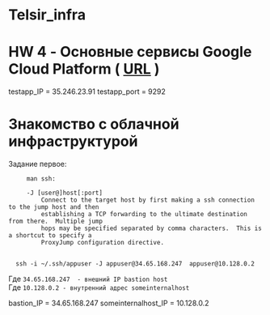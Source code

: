 # Telsir_infra

# HW 4 - Основные сервисы Google Cloud Platform ( [URL](https://otus.ru/media/72/0b/%D0%94%D0%BE%D0%BC%D0%B0%D1%88%D0%BD%D0%B5%D0%B5_%D0%B7%D0%B0%D0%B4%D0%B0%D0%BD%D0%B8%D0%B5._%D0%9E%D1%81%D0%BD%D0%BE%D0%B2%D0%BD%D1%8B%D0%B5_%D1%81%D0%B5%D1%80%D0%B2%D0%B8%D1%81%D1%8B_Google_Cloud_Platform__GCP-22859-720bf9.pdf) )

testapp_IP = 35.246.23.91
testapp_port = 9292


# Знакомство с облачной инфраструктурой
Задание первое: 

         man ssh:
         
         -J [user@]host[:port]
             Connect to the target host by first making a ssh connection to the jump host and then
             establishing a TCP forwarding to the ultimate destination from there.  Multiple jump
             hops may be specified separated by comma characters.  This is a shortcut to specify a
             ProxyJump configuration directive.


      ssh -i ~/.ssh/appuser -J appuser@34.65.168.247  appuser@10.128.0.2
      
      
Где `34.65.168.247  - внешний IP bastion host` \
Где `10.128.0.2 - внутренний адрес someinternalhost`       

bastion_IP = 34.65.168.247 
someinternalhost_IP = 10.128.0.2
